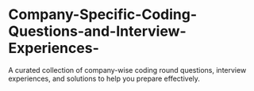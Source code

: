 # Company-Specific-Coding-Questions-and-Interview-Experiences-
A curated collection of company-wise coding round questions, interview experiences, and solutions to help you prepare effectively.
